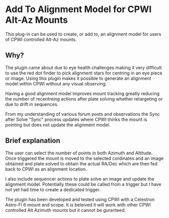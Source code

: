 ﻿# Add To Alignment Model for CPWI Alt-Az Mounts
This plug-in can be used to create, or add to, an alignment model for users of CPWI controlled Alt-Az mounts.

## Why?
The plugin came about due to eye health challenges making it very difficult to use the red dot finder to pick alignment
stars for centring in an eye piece or image. Using this plugin makes it possible to generate an alignment model within
CPWI without any visual observing. 

Having a good alignment model improves mount tracking greatly reducing the number of recentreing actions after plate solving
whether retargeting or due to drift in sequences.

From my understanding of various forum posts and observations the Sync after Solve "Sync" process updates where CPWI thinks the mount
is pointing but does not update the alignment model.

## Brief explanation
The user can select the number of points in both Azimuth and Altitude. Once triggered the mount is moved to the selected
cordinates and an image obtained and plate solved to obtain the actual RA/Dec which are then fed back to CPWI as an alignment location.

I also include sequencer actions to plate solve an image and update the alignment model. Potentially these could be called from a trigger but I have not yet had time to create a dedicated trigger.

The plugin has been developed and tested using CPWI with a Celestron Astro-Fi 6 mount and scope. It is beleived it will 
work with other CPWI controlled Alt Azimuth mounts but it cannot be guranteed.
